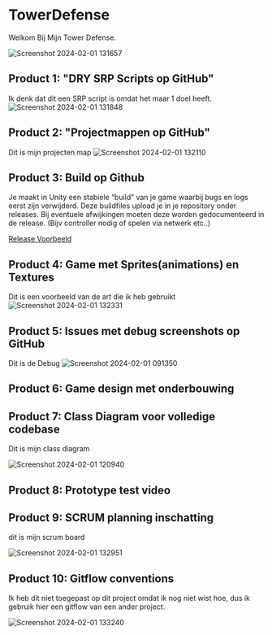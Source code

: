 # TowerDefense    
Welkom Bij Mijn Tower Defense.



![Screenshot 2024-02-01 131657](https://github.com/Dylano28/TowerDefense/assets/102656781/8f34e2c8-9cc6-4da9-89d2-83fd15a4452b)


## Product 1: "DRY SRP Scripts op GitHub"
Ik denk dat dit een SRP script is omdat het maar 1 doel heeft.
![Screenshot 2024-02-01 131848](https://github.com/Dylano28/TowerDefense/assets/102656781/a3259307-eac1-4359-b735-55f59c18d806)




## Product 2: "Projectmappen op GitHub"

Dit is mijn projecten map
![Screenshot 2024-02-01 132110](https://github.com/Dylano28/TowerDefense/assets/102656781/6c02a412-5407-4032-a8ee-a9f8679a03a5)



## Product 3: Build op Github

Je maakt in Unity een stabiele “build” van je game waarbij bugs en logs eerst zijn verwijderd. Deze buildfiles upload je in je repository onder releases.  Bij eventuele afwijkingen moeten deze worden gedocumenteerd in de release. (Bijv controller nodig of spelen via netwerk etc..) 

[Release Voorbeeld](https://github.com/erwinhenraat/TowerDefenseTemplate/releases)

## Product 4: Game met Sprites(animations) en Textures 

Dit is een voorbeeld van de art die ik heb gebruikt
![Screenshot 2024-02-01 132331](https://github.com/Dylano28/TowerDefense/assets/102656781/7bcc7e99-a842-4ab9-ac11-0c212d5620db)

## Product 5: Issues met debug screenshots op GitHub 

Dit is de Debug
![Screenshot 2024-02-01 091350](https://github.com/Dylano28/TowerDefense/assets/102656781/ef4d4f63-758c-4c55-9701-757172299cef)

## Product 6: Game design met onderbouwing 



## Product 7: Class Diagram voor volledige codebase 


Dit is mijn class diagram

![Screenshot 2024-02-01 120940](https://github.com/Dylano28/TowerDefense/assets/102656781/730ebd2a-2c01-41f3-9969-458bf32bc57e)


## Product 8: Prototype test video


## Product 9: SCRUM planning inschatting 
dit is mijn scrum board

![Screenshot 2024-02-01 132951](https://github.com/Dylano28/TowerDefense/assets/102656781/c00dd288-8a68-485a-9df4-85053e6b0150)

## Product 10: Gitflow conventions

Ik heb dit niet toegepast op dit project omdat ik nog niet wist hoe, dus ik gebruik hier een gitflow van een ander project.

![Screenshot 2024-02-01 133240](https://github.com/Dylano28/TowerDefense/assets/102656781/c3863996-a8db-4cb5-a3c4-14c1d46511c9)
